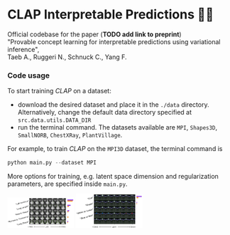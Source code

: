 # CLAP Interpretable Predictions 👏🏻
Official codebase for the paper (**TODO add link to preprint**) <br />
"Provable concept learning for interpretable predictions using variational inference", <br /> 
Taeb A., Ruggeri N., Schnuck C., Yang F. 

### Code usage
To start training _CLAP_ on a dataset:

- download the desired dataset and place it in the `./data` directory. 
Alternatively, change the default data directory specified at `src.data.utils.DATA_DIR`
- run the terminal command. The datasets available are 
`MPI`, `Shapes3D`, `SmallNORB`, `ChestXRay`, `PlantVillage`. 

For example, to train _CLAP_ on the `MPI3D` dataset, the terminal command is
```python
python main.py --dataset MPI
```
More options for training, e.g. latent space dimension and regularization parameters, are specified inside `main.py`.

<p float="left">
<img alt="ex2" src="/figures/CLAP_chestxray.png" width="150" />
<img alt="ex2" src="/figures/CLAP_MPI.png" width="150" />
</p>

